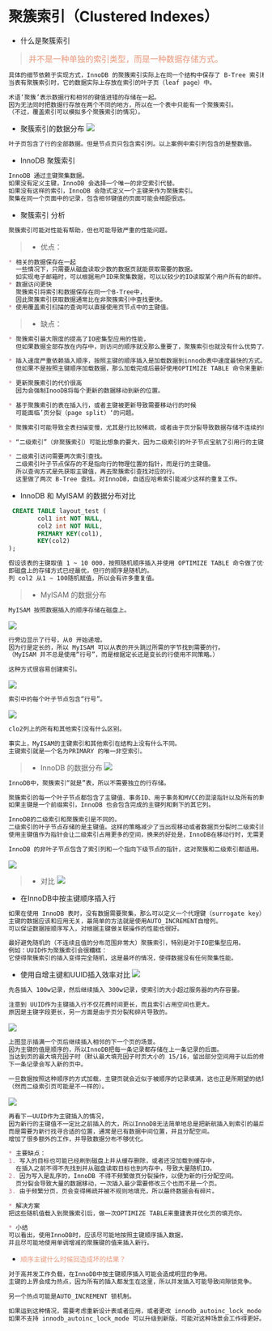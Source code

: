 # 聚簇索引（Clustered Indexes）

* 什么是聚簇索引
> <font color=DarkSalmon size=3> 并不是一种单独的索引类型，而是一种数据存储方式。</font>
```md
具体的细节依赖于实现方式，InnoDB 的聚簇索引实际上在同一个结构中保存了 B-Tree 索引和数据行。
当表有聚簇索引时，它的数据实际上存放在索引的叶子页（leaf page）中。

术语‘聚簇’表示数据行和相邻的键值进错的存储在一起。
因为无法同时把数据行存放在两个不同的地方，所以在一个表中只能有一个聚簇索引。
（不过，覆盖索引可以模拟多个聚簇索引的情况）。
```
* 聚簇索引的数据分布
![](../pic/cluster_index_data_distributed.jpg)

```md
叶子页包含了行的全部数据。但是节点页只包含索引列。以上案例中索引列包含的是整数值。
```
* InnoDB 聚簇索引
```md
InnoDB 通过主键聚集数据。
如果没有定义主键，InnoDB 会选择一个唯一的非空索引代替。
如果没有这样的索引，InnoDB 会隐式定义一个主键来作为聚簇索引。
聚集在同一个页面中的记录，包含相邻键值的页面可能会相距很远。
```
* 聚簇索引 分析
```md
聚簇索引可能对性能有帮助，但也可能导致严重的性能问题。
```
> * 优点：
```md
* 相关的数据保存在一起
  一些情况下，只需要从磁盘读取少数的数据页就能获取需要的数据。
  如实现电子邮箱时，可以根据用户ID来聚集数据，可以以较少的IO读取某个用户所有的邮件。
* 数据访问更快
  聚簇索引将索引和数据保存在同一个B-Tree中，
  因此聚簇索引获取数据通常比在非聚簇索引中查找要快。
* 使用覆盖索引扫描的查询可以直接使用页节点中的主键值。
```

> * 缺点：
```md
* 聚簇索引最大限度的提高了IO密集型应用的性能，
  但如果数据全部存放在内存中，则访问的顺序就没那么重要了，聚簇索引也就没有什么优势了。

* 插入速度严重依赖插入顺序，按照主键的顺序插入是加载数据到innodb表中速度最快的方式。
  但如果不是按照主键顺序加载数据，那么加载完成后最好使用OPTIMIZE TABLE 命令来重新组织一下表。

* 更新聚簇索引的代价很高
  因为会强制InooDB将每个更新的数据移动到新的位置。

* 基于聚簇索引的表在插入行，或者主键被更新导致需要移动行的时候
  可能面临’页分裂（page split）‘的问题。

* 聚簇索引可能导致全表扫描变慢，尤其是行比较稀疏，或者由于页分裂导致数据存储不连续的时候。

* “二级索引”（非聚簇索引）可能比想象的要大，因为二级索引的叶子节点宝航了引用行的主键列。

* 二级索引访问需要两次索引查找。
  二级索引叶子节点保存的不是指向行的物理位置的指针，而是行的主键值。
  所以查询方式是先获取主键值，再去聚簇索引查找对应的行。
  这里做了两次 B-Tree 查找。对InnoDB，自适应哈希索引能减少这样的重复工作。
```

* InnoDB 和 MyISAM 的数据分布对比
```sql
 CREATE TABLE layout_test (
        col1 int NOT NULL,
        col2 int NOT NULL,
        PRIMARY KEY(col1),
        KEY(col2)
);
```
```md
假设该表的主键取值 1 ~ 10 000，按照随机顺序插入并使用 OPTIMIZE TABLE 命令做了优化。
即磁盘上的存储方式已经最优，但行的顺序是随机的。
列 col2 从1 ~ 100随机赋值，所以会有许多重复值。
```
> * MyISAM 的数据分布
```md
MyISAM 按照数据插入的顺序存储在磁盘上。
```
![](../pic/myisam-data.jpg)
```md
行旁边显示了行号，从0 开始递增。
因为行是定长的，所以 MyISAM 可以从表的开头跳过所需的字节找到需要的行。
（MyISAM 并不总是使用“行号”，而是根据定长还是变长的行使用不同策略。）

这种方式很容易创建索引。
```
![](../pic/myisam-primary-key.jpg)
```md
索引中的每个叶子节点包含“行号”。
```
![](../pic/myisam-secondary-index.jpg)
```md
clo2列上的所有和其他索引没有什么区别。

事实上，MyISAM的主键索引和其他索引在结构上没有什么不同。
主键索引就是一个名为PRIMARY 的唯一非空索引。
```
> * InnoDB 的数据分布
![](../pic/innodb-primary-key-index.jpg)
```md
InnoDB中，聚簇索引“就是”表，所以不需要独立的行存储。

聚簇索引的每一个叶子节点都包含了主键值、事务ID、用于事务和MVCC的混滚指针以及所有的剩余列（上列是clo2）。
如果主键是一个前缀索引，InnoDB 也会包含完成的主键列和剩下的其它列。

InnoDB的二级索引和聚簇索引是不同的。
二级索引的叶子节点存储的是主键值。这样的策略减少了当出现移动或者数据页分裂时二级索引的维护工作。
使用主键值作为指针会让二级索引占用更多的空间，换来的好处是，InnoDB在移动行时，无需更新二级索引中的这个“指针”。

InnoDB 的非叶子节点包含了索引列和一个指向下级节点的指针，这对聚簇和二级索引都适用。
```
![](../pic/innodb-secondary-index.jpg)

> * 对比
![](../pic/clustered-vs-non-clustered.jpg)


* 在InnoDB中按主键顺序插入行
```md
如果在使用 InnoDB 表时，没有数据需要聚集，那么可以定义一个代理键（surrogate key）作为主键，
主键的数据应该和应用无关，最简单的方法就是使用AUTO_INCREMENT自增列。
可以保证数据按顺序写入，对根据主键做关联操作的性能也很好。

最好避免随机的（不连续且值的分布范围非常大）聚簇索引，特别是对于IO密集型应用。
例如：UUID作为聚簇索引会很糟糕：
它使得聚簇索引的插入变得完全随机，这是最坏的情况，使得数据没有任何聚集性能。
```
* 使用自增主键和UUID插入效率对比
![](../pic/innodb_insert_compare.jpg)
```md
先各插入 100w记录，然后继续插入 300w记录，使索引的大小超过服务器的内存容量。

注意到 UUID作为主键插入行不仅花费时间更长，而且索引占用空间也更大。
原因是主键字段更长，另一方面是由于页分裂和碎片导致的。
```
![](../pic/innodb_insert_ordered_index_value.jpg)
```md
上图显示插满一个页后继续插入相邻的下一个页的场景。
因为主键的值是顺序的，所以InnoDB把每一条记录都存储在上一条记录的后面。
当达到页的最大填充因子时（默认最大填充因子时页大小的 15/16，留出部分空间用于以后的修改），
下一条记录会写入新的页中。

一旦数据按照这种顺序的方式加载，主键页就会近似于被顺序的记录填满，这也正是所期望的结果
（然而二级索引页可能是不一样的）。
```
![](../pic/innodb_insert_disorder_index_value.jpg)
```md
再看下一UUID作为主键插入的情况，
因为新行的主键值不一定比之前插入的大，所以InnoDB无法简单地总是把新航插入到索引的最后，
而是需要为新行找寻合适的位置，通常是已有数据中间位置，并且分配空间。
增加了很多额外的工作，并导致数据分布不够优化。

* 主要缺点：
1. 写入的目标也可能已经刷到磁盘上并从缓存删除，或者还没加载到缓存中，
  在插入之前不得不先找到并从磁盘读取目标也到内存中，导致大量随机IO。
2. 因为写入是乱序的，InnoDB 不得不频繁做页分裂操作，以便为新的行分配空间。
  页分裂会导致大量的数据移动，一次插入最少需要修改三个也而不是一个页。
3. 由于频繁分页，页会变得稀疏并被不规则地填充，所以最终数据会有碎片。

* 解决方案
把这些随机值载入到聚簇索引后，做一次OPTIMIZE TABLE来重建表并优化页的填充你。

* 小结
可以看出，使用InnoDB时，应该尽可能地按照主键顺序插入数据，
并且尽可能地使用单调增减的聚簇键的值来插入新行。
```

* <font color=DarkSalmon size=2> 顺序主键什么时候回造成坏的结果？</font>
```md
对于高并发工作负载，在InnoDB中按主键顺序插入可能会造成明显的争用。
主键的上界会成为热点，因为所有的插入都发生在这里，所以并发插入可能导致间隙锁竞争。

另一个热点可能是AUTO_INCREMENT 锁机制。

如果运到这种情况，需要考虑重新设计表或者应用，或者更改 innodb_autoinc_lock_mode 配置。
如果不支持 innodb_autoinc_lock_mode 可以升级到新版，可能对这种场景会工作得更好。
```
